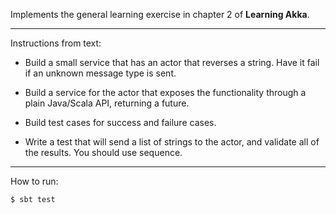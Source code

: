 Implements the general learning exercise in chapter 2 of **Learning Akka**.

***
Instructions from text:

* Build a small service that has an actor that reverses a string.  Have it fail if an unknown message type is sent. 

* Build a service for the actor that exposes the functionality through a plain Java/Scala API, returning a future.

* Build test cases for success and failure cases.

* Write a test that will send a list of strings to the actor, and validate all of the results.  You should use sequence. 

***

How to run:

`$ sbt test`
